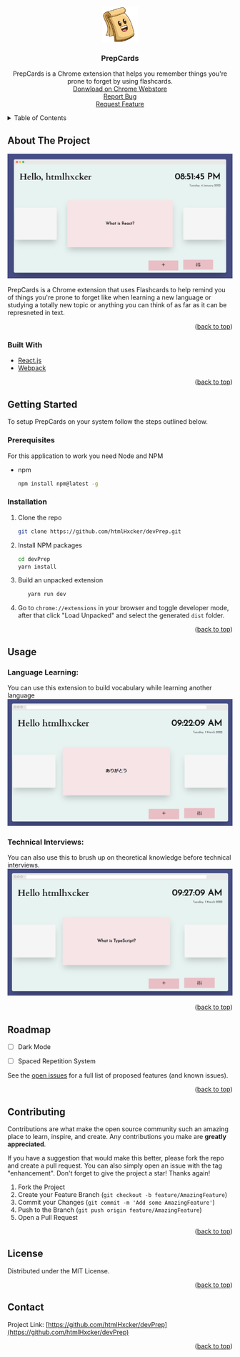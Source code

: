 <div id="top"></div>




<br />
<div align="center">
  <a href="https://github.com/github_username/repo_name">
    <img src="./public/images/PrepCard128.png" alt="PrepCard Logo" width="80" height="80">
  </a>

<h3 align="center">PrepCards</h3>

  <p align="center">
    PrepCards is a Chrome extension that helps you remember things you're prone to forget by using flashcards.
    <br />
    <a href="#">Donwload on Chrome Webstore</a>
    <br />
    <a href="https://github.com/htmlHxcker/devPrep/issues/new?&template=bug_report.md">Report Bug</a>
    <br />
    <a href="https://github.com/htmlHxcker/devPrep/issues/new?template=feature_request.md">Request Feature</a>
    <br />
  </p>
</div>

<!-- TABLE OF CONTENTS -->
<details>
  <summary>Table of Contents</summary>
  <ol>
    <li>
      <a href="#about-the-project">About The Project</a>
      <ul>
        <li><a href="#built-with">Built With</a></li>
      </ul>
    </li>
    <li>
      <a href="#getting-started">Getting Started</a>
      <ul>
        <li><a href="#prerequisites">Prerequisites</a></li>
        <li><a href="#installation">Installation</a></li>
      </ul>
    </li>
    <li><a href="#usage">Usage</a></li>
    <li><a href="#roadmap">Roadmap</a></li>
    <li><a href="#contributing">Contributing</a></li>
    <li><a href="#license">License</a></li>
    <li><a href="#contact">Contact</a></li>
    <li><a href="#acknowledgments">Acknowledgments</a></li>
  </ol>
</details>



<!-- ABOUT THE PROJECT -->
## About The Project
 
 <img src="./public/images/README/prepcard-newtab.png" alt="PrepCards on a new tab">

PrepCards is a Chrome extension that uses Flashcards to help remind you of things you're prone to forget like when learning a new language or studying a totally new topic or anything you can think of as far as it can be represneted in text.
<p align="right">(<a href="#top">back to top</a>)</p>



### Built With


* [React.js](https://reactjs.org/)
* [Webpack](https://webpack.js.org/)



<p align="right">(<a href="#top">back to top</a>)</p>



<!-- GETTING STARTED -->
## Getting Started


To setup PrepCards on your system follow the steps outlined below.

### Prerequisites

For this application to work you need Node and NPM 
* npm
  ```sh
  npm install npm@latest -g
  ```

### Installation

1. Clone the repo
   ```sh
   git clone https://github.com/htmlHxcker/devPrep.git
   ```
2. Install NPM packages
   ```sh
   cd devPrep
   yarn install
   ```
3. Build an unpacked extension
    ```sh
       yarn run dev
    ```
4. Go to `chrome://extensions` in your browser and toggle developer mode, after that click "Load Unpacked" and select the generated `dist` folder.

<p align="right">(<a href="#top">back to top</a>)</p>



<!-- USAGE EXAMPLES -->
## Usage

### Language Learning: 
You can use this extension to build vocabulary while learning another language
 <img src="./public/images/README/language-learning.png" alt="Language Learning">

### Technical Interviews:
You can also use this to brush up on theoretical knowledge before technical interviews.
<img src="./public/images/README/technical-interviews.png" alt="Technical Interview">

<p align="right">(<a href="#top">back to top</a>)</p>



<!-- ROADMAP -->
## Roadmap

- [ ] Dark Mode
- [ ] Spaced Repetition System


See the [open issues](https://github.com/htmlHxcker/devPrep/issues) for a full list of proposed features (and known issues).

<p align="right">(<a href="#top">back to top</a>)</p>



<!-- CONTRIBUTING -->
## Contributing

Contributions are what make the open source community such an amazing place to learn, inspire, and create. Any contributions you make are **greatly appreciated**.

If you have a suggestion that would make this better, please fork the repo and create a pull request. You can also simply open an issue with the tag "enhancement".
Don't forget to give the project a star! Thanks again!

1. Fork the Project
2. Create your Feature Branch (`git checkout -b feature/AmazingFeature`)
3. Commit your Changes (`git commit -m 'Add some AmazingFeature'`)
4. Push to the Branch (`git push origin feature/AmazingFeature`)
5. Open a Pull Request

<p align="right">(<a href="#top">back to top</a>)</p>



<!-- LICENSE -->
## License

Distributed under the MIT License.

<p align="right">(<a href="#top">back to top</a>)</p>



<!-- CONTACT -->
## Contact

Project Link: [https://github.com/htmlHxcker/devPrep](https://github.com/htmlHxcker/devPrep)

<p align="right">(<a href="#top">back to top</a>)</p>
